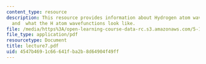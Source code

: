 ```yaml
---
content_type: resource
description: This resource provides information about Hydrogen atom wavefunctions,
  and  what the H atom wavefunctions look like.
file: /media/https%3A/open-learning-course-data-rc.s3.amazonaws.com/5-112-principles-of-chemical-science-fall-2005/4547b4691c66641fba2b8d64904f49ff_lecture7.pdf
file_type: application/pdf
resourcetype: Document
title: lecture7.pdf
uid: 4547b469-1c66-641f-ba2b-8d64904f49ff
---
```

